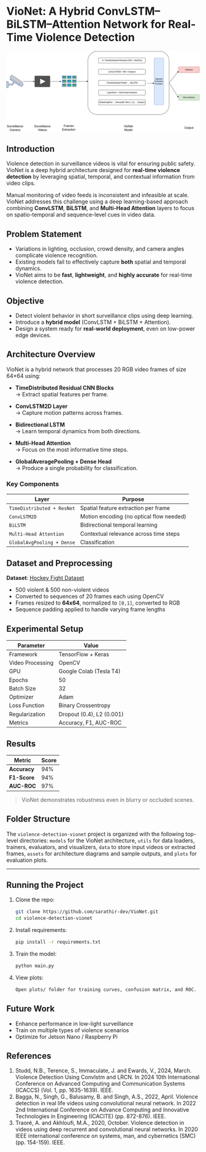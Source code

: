 # VioNet: A Hybrid ConvLSTM–BiLSTM–Attention Network for Real-Time Violence Detection

![VioNet Architecture](assets/VioNet-Architecture.png)


## Introduction

Violence detection in surveillance videos is vital for ensuring public safety. VioNet is a deep hybrid architecture designed for **real-time violence detection** by leveraging spatial, temporal, and contextual information from video clips.

Manual monitoring of video feeds is inconsistent and infeasible at scale. VioNet addresses this challenge using a deep learning-based approach combining **ConvLSTM**, **BiLSTM**, and **Multi-Head Attention** layers to focus on spatio-temporal and sequence-level cues in video data.


## Problem Statement

- Variations in lighting, occlusion, crowd density, and camera angles complicate violence recognition.
- Existing models fail to effectively capture **both** spatial and temporal dynamics.
- VioNet aims to be **fast**, **lightweight**, and **highly accurate** for real-time violence detection.


## Objective

- Detect violent behavior in short surveillance clips using deep learning.
- Introduce a **hybrid model** (ConvLSTM + BiLSTM + Attention).
- Design a system ready for **real-world deployment**, even on low-power edge devices.


## Architecture Overview

VioNet is a hybrid network that processes 20 RGB video frames of size 64×64 using:

- **TimeDistributed Residual CNN Blocks**  
  → Extract spatial features per frame.

- **ConvLSTM2D Layer**  
  → Capture motion patterns across frames.

- **Bidirectional LSTM**  
  → Learn temporal dynamics from both directions.

- **Multi-Head Attention**  
  → Focus on the most informative time steps.

- **GlobalAveragePooling + Dense Head**  
  → Produce a single probability for classification.

### Key Components

| Layer                     | Purpose                                                |
|---------------------------|--------------------------------------------------------|
| `TimeDistributed + ResNet` | Spatial feature extraction per frame                  |
| `ConvLSTM2D`              | Motion encoding (no optical flow needed)              |
| `BiLSTM`                 | Bidirectional temporal learning                       |
| `Multi-Head Attention`    | Contextual relevance across time steps                |
| `GlobalAvgPooling + Dense`| Classification                                        |


## Dataset and Preprocessing

**Dataset**: [Hockey Fight Dataset](http://visilab.etsii.uclm.es/personas/oscar/FightDetection/)

- 500 violent & 500 non-violent videos
- Converted to sequences of 20 frames each using OpenCV
- Frames resized to **64x64**, normalized to `[0,1]`, converted to RGB
- Sequence padding applied to handle varying frame lengths



##  Experimental Setup

| Parameter         | Value                     |
|------------------|---------------------------|
| Framework        | TensorFlow + Keras        |
| Video Processing | OpenCV                    |
| GPU              | Google Colab (Tesla T4)   |
| Epochs           | 50                        |
| Batch Size       | 32                        |
| Optimizer        | Adam                      |
| Loss Function    | Binary Crossentropy       |
| Regularization   | Dropout (0.4), L2 (0.001) |
| Metrics          | Accuracy, F1, AUC-ROC     |



## Results

| Metric          | Score     |
|----------------|-----------|
| **Accuracy**    | 94%       |
| **F1-Score**    | 94%       |
| **AUC-ROC**     | 97%       |

> VioNet demonstrates robustness even in blurry or occluded scenes.

## Folder Structure

The `violence-detection-vionet` project is organized with the following top-level directories: `models` for the VioNet architecture, `utils` for data loaders, trainers, evaluators, and visualizers, `data` to store input videos or extracted frames, `assets` for architecture diagrams and sample outputs, and `plots` for evaluation plots.


---

## Running the Project

1. Clone the repo:
   ```bash
   git clone https://github.com/sarathir-dev/VioNet.git
   cd violence-detection-vionet
   ```
2. Install requirements:
    ```bash
    pip install -r requirements.txt
    ```
3. Train the model:
    ```bash
    python main.py
    ```
4. View plots:
    ```bash
    Open plots/ folder for training curves, confusion matrix, and ROC.
    ```

## Future Work
- Enhance performance in low-light surveillance
- Train on multiple types of violence scenarios
- Optimize for Jetson Nano / Raspberry Pi

## References

1. Studd, N.B., Terence, S., Immaculate, J. and Ewards, V., 2024, March. Violence Detection Using Convlstm and LRCN. In 2024 10th International Conference on Advanced Computing and Communication Systems (ICACCS) (Vol. 1, pp. 1635-1639). IEEE.
2. Bagga, N., Singh, G., Balusamy, B. and Singh, A.S., 2022, April. Violence detection in real life videos using convolutional neural network. In 2022 2nd International Conference on Advance Computing and Innovative Technologies in Engineering (ICACITE) (pp. 872-876). IEEE.
3. Traoré, A. and Akhloufi, M.A., 2020, October. Violence detection in videos using deep recurrent and convolutional neural networks. In 2020 IEEE international conference on systems, man, and cybernetics (SMC) (pp. 154-159). IEEE.

